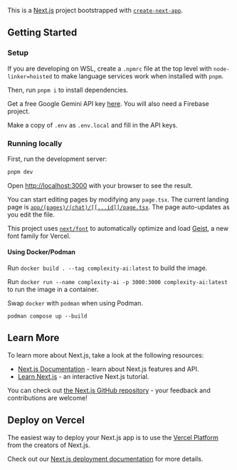 This is a [Next.js](https://nextjs.org) project bootstrapped with [`create-next-app`](https://nextjs.org/docs/app/api-reference/cli/create-next-app).

## Getting Started

### Setup

If you are developing on WSL, create a `.npmrc` file at the top level with `node-linker=hoisted` to make language services work when installed with `pnpm`.

Then, run `pnpm i` to install dependencies.

Get a free Google Gemini API key [here](https://makersuite.google.com/app/apikey). You will also need a Firebase project.

Make a copy of `.env` as `.env.local` and fill in the API keys.

### Running locally

First, run the development server:

```bash
pnpm dev
```

Open [http://localhost:3000](http://localhost:3000) with your browser to see the result.

You can start editing pages by modifying any `page.tsx`. The current landing page is [`app/(pages)/(chat)/[[...id]]/page.tsx`](app/(pages)/(chat)/[[...id]]/page.tsx). The page auto-updates as you edit the file.

This project uses [`next/font`](https://nextjs.org/docs/app/building-your-application/optimizing/fonts) to automatically optimize and load [Geist](https://vercel.com/font), a new font family for Vercel.

#### Using Docker/Podman

Run `docker build . --tag complexity-ai:latest` to build the image.

Run `docker run --name complexity-ai -p 3000:3000 complexity-ai:latest` to run the image in a container.

Swap `docker` with `podman` when using Podman.

`podman compose up --build`

## Learn More

To learn more about Next.js, take a look at the following resources:

- [Next.js Documentation](https://nextjs.org/docs) - learn about Next.js features and API.
- [Learn Next.js](https://nextjs.org/learn) - an interactive Next.js tutorial.

You can check out [the Next.js GitHub repository](https://github.com/vercel/next.js) - your feedback and contributions are welcome!

## Deploy on Vercel

The easiest way to deploy your Next.js app is to use the [Vercel Platform](https://vercel.com/new?utm_medium=default-template&filter=next.js&utm_source=create-next-app&utm_campaign=create-next-app-readme) from the creators of Next.js.

Check out our [Next.js deployment documentation](https://nextjs.org/docs/app/building-your-application/deploying) for more details.
